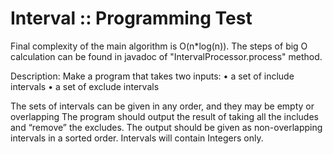 Interval :: Programming Test
=============

Final complexity of the main algorithm is O(n*log(n)).
The steps of big O calculation can be found in javadoc of "IntervalProcessor.process" method.

Description:
Make a program  that takes two inputs:
•   a set of include intervals
•   a set of exclude intervals

The sets of intervals can be given in any order, and they may be empty or overlapping
The program should output the result of taking all the includes and “remove” the excludes.
The output should be given as non-overlapping intervals in a sorted order.
Intervals will contain Integers only.
